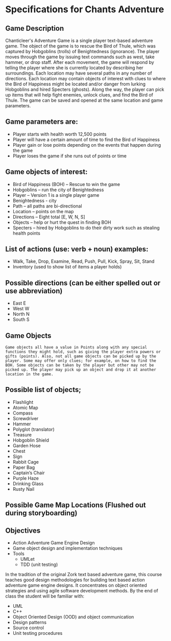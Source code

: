 # Specifications for Chants Adventure

## Game Description

Chanticleer's Adventure Game is a single player text-based adventure game. The object of the game is to rescue the Bird of Thule, which was captured by Hobgoblins (trolls) of Benightedness (ignorance). The player moves through the game by issuing text commands such as west, take hammer, or drop staff. After each movement, the game will respond by telling the player where she is currently located by describing her surroundings. Each location may have several paths in any number of directions. Each location may contain objects of interest with clues to where the Bird of Happiness might be located and/or danger from lurking Hobgoblins and hired Specters (ghosts). Along the way, the player can pick up items that will help fight enemies, unlock clues, and find the Bird of Thule. The game can be saved and opened at the same location and game parameters.

## Game parameters are:

-	Player starts with health worth 12,500 points
-	Player will have a certain amount of time to find the Bird of Happiness
-	Player gain or lose points depending on the events that happen during the game
-	Player loses the game if she runs out of points or time

## Game objects of interest:

-	Bird of Happiness (BOH) – Rescue to win the game 
-	Hobgoblins – run the city of Benightedness
-	Player – Version 1 is a single player game
-	Benightedness - city
-	Path – all paths are bi-directional
-	Location – points on the map
-	Directions – Eight total [E, W, N, S]
-	Objects – help or hurt the quest in finding BOH
-	Specters – hired by Hobgoblins to do their dirty work such as stealing health points

## List of actions (use: verb + noun) examples:

-	Walk, Take, Drop, Examine, Read, Push, Pull, Kick, Spray, Sit, Stand
-	Inventory (used to show list of items a player holds)

## Possible directions (can be either spelled out or use abbreviation)

-	East E
-	West W
-	North N
-	South S

## Game Objects

	Game objects all have a value in Points along with any special functions they might hold, such as giving the player extra powers or gifts (points). Also, not all game objects can be picked up by the player. Some may offer only clues; for example, on how to find the BOH. Some objects can be taken by the player but other may not be picked up. The player may pick up an object and drop it at another location in the game.

## Possible list of objects;
-	Flashlight
-	Atomic Map
-	Compass
-	Screwdriver
-	Hammer
-	Polyglot (translator)
-	Treasure
-	Hobgoblin Shield
-	Garden Hose
-	Chest
-	Sign
-	Rabbit Cage
-	Paper Bag
-	Captain’s Chair
-	Purple Haze
-	Drinking Glass
-	Rusty Nail

## Possible Game Map Locations (Flushed out during storyboarding)

## Objectives
-	Action Adventure Game Engine Design 
-	Game object design and implementation techniques
-	Tools
    -	UMLet
    -   TDD (unit testing)


In the tradition of the original Zork text based adventure game, this course teaches good design methodologies for building text based action adventure game engine designs. It concentrates on object oriented strategies and using agile software development methods. By the end of class the student will be familiar with:
-	UML
-	C++
-	Object Oriented Design (OOD) and object communication
-	Design patterns
-	Source control
-	Unit testing procedures
